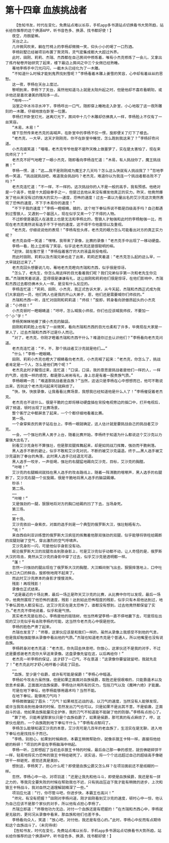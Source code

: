 # 第十四章 血族挑战者
        【告知书友，时代在变化，免费站点难以长存，手机app多书源站点切换看书大势所趋，站长给你推荐的这个换源APP，听书音色多、换源、找书都好使！】
       夜空，月朗星稀。
       天台之上。
       几许微风吹来，躺在竹椅上的李杨却微微一笑，仰头小小的喝了一口烈酒。
       李杨别墅已经被项羽布置了聚灵阵，灵气密集成都大大超过外界。
       此时，田刚、莉莉、杰瑞、杰西都在自己房间中修炼着，唯有小杰克修炼了一会儿，又拿出了炼丹秘卷开始研究了起来，楼下最边上房间之中三个女佣已经熟睡。
       蓦地李杨手中刀光闪闪，一截木头已经化为了一木雕。
       “不知道什么时候才能到鬼界找到雪呢？”李杨看着木雕上姜雪的笑容，心中却有着丝丝的思愁。
       这一夜，李杨在天台上度过。
       黎明到来，李杨下了天台，虽然他知道马上就是太阳升起之时，但是他却不喜欢看朝阳，或许他还是喜欢凄美的残阳多一点。
       “哗哗~~~”
       浴室之中冰冷凉水冲下，李杨呼出一口气，随即穿上睡袍走入卧室，小心地取了这一夜所雕刻的一木雕，仔细地放在卧室一位置。
       李杨打开卧室灯光，迷离灯光下，房间中十几个木雕却仿佛真人一样，李杨脸上不仅有了一丝笑容。
       “木易，木易！”
       楼下忽然传来老杰克的高喊声，在卧室中的李杨不仅一愣，旋即便关了灯下了楼去。
       “老杰克，一大早，这天才刚刚亮，你不在卧室中睡觉，怎么跑到我这来了？”李杨好奇问道。
       小杰克嬉笑道：“嘻嘻，老杰克爷爷他是不是昨天晚上做噩梦了，实在是太害怕了，现在来找师兄了？”
       老杰克不好气地瞪了一眼小杰克，随即看向李杨连忙道：“木易，有人挑战你了，魔王挑战赛！”
       李杨一愣，道：“这……我不是刚刚成为魔王才几天吗？怎么这么快就有人挑战我了？”忽地李杨一笑道，“挑战就挑战吧，难道我会挑战吗？老杰克，难道你以为我连一个挑战者都击败不了吗？”
       老杰克连忙道：“不一样，不一样的。这次挑战你的人不是一般的高手，我有预感。他绝对是一个高手，他是十大超级拳手之一，但是过去他从来没有爆发他真正的实力，昨天，他竟然爆发了他从来没有过的强大的实力——速度，恐怖的速度！过去一直以力量出名的艾沙克这次竟然表现了恐怖的速度，不下于木易你的速度！”
       “不下于我的速度？”李杨一瞪眼睛，娘的，这个地下拳坛传说不都是四级高手吗？自己都遇到过雪狼人，又遇到一个基因人，现在似乎又来一个了不得的人物。
       不过即使是基因人在速度上也是无法和李杨比的，雪狼人才勉强和此时的李杨勉强一比，而现在老杰克竟然说有选手不下于他的速度，这不得不令他震惊以及重视。
       “老杰克，仔细说说他的表现！”李杨有些头疼，老杰克的眼力怎么可能看出对方的真正实力呢？
       老杰克自得一笑道：“嘿嘿，我带来了录像，比赛的录像！”老杰克手中出现了一移动硬盘。
       李杨一看，脸上立即有了笑容，似乎这老杰克还是很聪明的嘛。
       “赶快，就在客厅里！”李杨指着客厅的大的液晶背投电视。
       而此时田刚、莉莉以及杰瑞兄弟也走了出来，莉莉还笑着道：“老杰克怎么起的这么早，一大早就赶过来了。”
       老杰克回头想要说几句，蓦地老杰克瞪向杰瑞和杰西，似乎很是惊讶。
       “怎么了，老先生，你怎么用这样的目光看着我们呢？我们兄弟似乎第一次和老先生你见面。”杰瑞微笑着说道，显得很是谦谦有礼，这让田刚和莉莉他们很是惊讶，在他们影响中，杰瑞和杰西过去都仿佛木头人一样，是没有什么反应的。
       李杨连忙道：“莉莉、田刚、小杰克，我正式告诉大家，从今天起，杰瑞和杰西正式成为我们大家庭的一员，他们两人也是我的开山大弟子，恩，他们还是需要喊你们师叔的。”
       杰瑞和杰西一听，连忙对田刚和莉莉道：“师叔！”旋即，转身看向骄傲昂起头的小杰克道：“小师叔！”
       小杰克顿时一瞪眼睛道：“哼哼，怎么喊我小师叔，你们也应该喊我师叔，不要加一个‘小’字！”
       李杨笑眯眯地摸了摸小杰克的脑袋。
       田刚和莉莉脸上也有了一丝微笑，看向杰瑞和杰西的目光也柔和了许多，毕竟现在大家是一家人了，过去杰瑞和杰西不过是仆人而已。
       “对了，老杰克，你刚才瞪着杰瑞和杰西干什么？难道你过去认识他们？”李杨看向老杰克问道。
       老杰克连忙道：“不，不，那个挑战者艾沙克就是他们……”
       “什么！”李杨一瞪眼睛。
       田刚、莉莉小杰克也瞪大了眼睛看向老杰克，小杰克喊了起来：“老杰克，你怎么了，挑战者肯定是一个人，怎么是他们两个呢？”
       老杰克此时才醒悟过来，连忙道：“口误，口误，我的意思是挑战者是他们一样的人，一样的气质，给我一样的感觉，都是那么彬彬有礼，身上总是有着一股贵族气质。”
       李杨眼睛一亮：“难道那挑战者是血族？”当然，这话只是李杨在心中想想而已，他可不敢说出来，否则这个老杰克问起来可就麻烦了。
       “快，快，快放录像，让我看看比赛场景，我想我已经知道他是什么人了！”李杨催促着老杰克。
       老杰克也不说什么，很是干脆的立即将移动硬盘插在背投电视旁边的插口中，打开电视后，调了频道，顿时出现了比赛场景。
       整个客厅之中都屏息了起来，一个个都仔细地看着比赛。
       第一场。
       一个身穿紫衣的男子站在台上，李杨一眼就确定，这人估计就是要挑战自己的挑战者艾沙克。
       一会，一个强壮的黑人男子上台，随着比赛开始，李杨终于知道为什么都说这个艾沙克以力量强大出名了。
       别看艾沙克身形不算强壮，但是那双腿挥舞起来，却是如同战刀挥舞，强劲而干脆俐落。
       黑人选手不断的避让，似乎不敢和艾沙克对抗，不断的被艾沙克逼退。终于……黑人选手被艾沙克逼到了拳台的角落，此时黑人选手已经退无可退。
       黑人选手一咬牙，一声低喝，强壮的右腿猛地踢向艾沙克，目标，艾沙克的胸膛。
       “咔嚓！”
       艾沙克的右腿瞬间就挡在黑人选手的攻击路线上，随着一阵清脆的喀嚓声，黑人选手的右腿断了，艾沙克右腿一个反旋踢，很是干脆地将黑人选手的脑袋踢爆。
       秒杀！
       第二场。
       ……
       “咔嚓！”
       又是强劲的一腿，狠狠地将对方的胸口给踢的凹了下去，当场身死。
       第三场。
       ……
       第十场。
       艾沙克依旧一身紫衣，对面的选手则是一个典型的俄罗斯大汉，强壮魁梧有力。
       “吼！”
       来自西伯利亚训练营的俄罗斯大汉疯狂的挥舞着他那双强劲的双腿，似乎能够将铁柱给踢断的双腿划破了空气，穿出激烈的空气呼啸声。
       艾沙克身形一闪，可是他似乎身影没有动。
       眼见俄罗斯大汉的双腿攻击到那身影上，可是艾沙克似乎动都不动，让人奇怪的是，俄罗斯大汉的攻击，竟然从艾沙克的身影中穿了过去，似乎艾沙克是透明都一样。
       “蓬！”
       忽然一只强劲的腿出现在了俄罗斯大汉的胸膛，大汉瞬间倒飞出去，狠狠摔落地上，口中吐出大口大口的鲜血，旋即倒地爬不起来了。
       而此时艾沙克原本的身影才慢慢消失。
       残影！再现残影！
       录像也正式结束。
       “这是最近的十场比赛，最后一场正是昨天艾沙克的比赛，从比赛中你可以发现，最后一场中，他竟然展现了他恐怖的速度，残影！达到如此恐怖程度的残影，似乎只有木易他达到过，地下拳坛其他人都没有过。这艾沙克实在是太恐怖了。谁都没有想到，过去他竟然都保留了实力。”老杰克不停地说着，似乎和是气愤。
       其实老杰克是在担心，李杨是他的摇钱树，他当然希望李杨一直不停地赢下去，可是现在出现的艾沙克似乎有击败李杨的可能，这当然令老杰克心中很是担忧。
       李杨的脸色严肃了起来。
       杰瑞也发言了：“师尊，这家伙应该是和我们一样的，虽然从录像上我感受不到他的气息，但是我却勉强能够从录像中看出他的气质。”杰瑞也知道老杰克是个普通人，所以他嘴里也没有说血族。
       李杨转身对老杰克道：“老杰克，你先回去休息吧，你放心，这家伙还不是我的对手，不过还是要感谢老杰克你大早送来录像。这盘录像先留在这，以后再给你！”
       老杰克一听李杨的保证，这才舒了一口气，不在意道：“这录像你要留就留吧，我就先走了！”老杰克此时才舒心地哼着小调走了回去。
       ……
       “血族，至少是个伯爵，或许有可能是侯爵！”李杨心中暗道。
       李杨如今攻击力虽然强，但是如果正面面对血族侯爵，取胜还是很艰难的，只能靠遁术以及敛息术偷袭，正面面对血族侯爵，李杨估计用所有的实力，包括刀气以及《魔神六绝》才能赢。
       可是在地下拳坛，他李杨能够用遁术吗？当然不能。
       在地下拳坛，能够用刀气吗？
       李杨微微皱起了眉头：“刀气？如果相互近战的话，以刀气的速度，当然没有人能够发现，或许当我攻击到他身体的时候，忽然发出刀气也可以。只是如果不是出其不意，不是偷袭，正面战斗的话，他如果血族能量完全护体，我的刀气不知道能不能破了他的防御。”李杨有点担心了。
       “算了吧，只能希望那家伙只是个血族伯爵了，如果是侯爵，那可真的有点麻烦了，哼，这家伙也是的，一个血族跑到地下拳坛干什么？”李杨有点郁闷了。
       李杨怎么能够知道艾沙克的本意，艾沙克可是几百年的老血族了，生活实在是无聊，进入地下拳坛也是找找乐子而已。
       “李杨，别担心，如果到时候麻烦，本霸王稍微帮助你，就像杀狼王卡特一样，直接将他给砸的粉碎！”项羽的声音在李杨脑海中响起。
       李杨一听，立即想起了当初去杀狼王卡特的时候，最后自己那一拳的感觉，就仿佛砸碎饼干一样，轻易地将实力恐怖的狼王卡特给砸死了。说实话，将一个个远远超过自己的超级高手像砸饼干一样砸死，感觉还真是美妙。
       想到这，李杨笑了，担心什么呢？即使是血族公爵又怎么样？在项羽面前还不是纸糊的一样。
       忽然，李杨心中一动，对项羽道：“还是让我先和他斗斗，即使是血族侯爵，我还是有一拼之力的，等我完全要失败的时候在帮助我也不迟，只有挑战压迫下我才能有稍微的进步，上次和狼王卡特战斗，我对自然之道理解就精深了一些。”
       项羽应允道：“行，你尽管斗吧，你进步快，本霸王也高兴！”
       “师兄，有没有把握？”田刚对李杨问道，刚才田刚看到艾沙克的速度，顿时心中一惊，他认为自己应该不是那个家伙的对手，所以他有点担心李杨了。
       杰瑞立即道：“师尊他功力无边，对付一个血族还是有把握的！”在杰瑞和杰西心中，李杨就是无敌的，更何况从录像中看来，那血族和他们也差不多。
       李杨看向众人，笑道：“放心吧，对付他，我还是有信心的。”此时，李杨心中反而有点期待和这个血族战斗了。（未完待续）
       【告知书友，时代在变化，免费站点难以长存，手机app多书源站点切换看书大势所趋，站长给你推荐的这个换源APP，听书音色多、换源、找书都好使！】